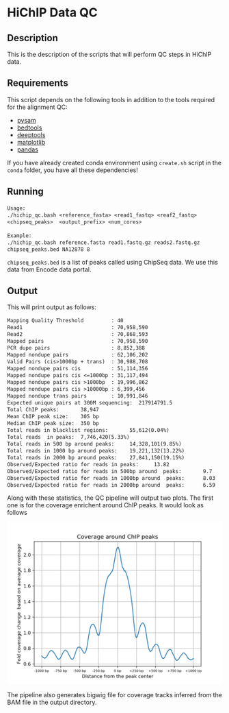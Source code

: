 # HiChIP Data QC 
## Description
This is the description of the scripts that will perform QC steps in HiChIP data.

## Requirements

This script depends on the following tools in addition to the tools required for the alignment QC:

- [pysam](https://pysam.readthedocs.io/en/latest/)
- [bedtools](https://bedtools.readthedocs.io/en/latest/index.html)
- [deeptools](https://deeptools.readthedocs.io/en/develop/)
- [matplotlib](https://matplotlib.org/)
- [pandas](https://pandas.pydata.org/pandas-docs/stable/dsintro.html)

If you have already created conda environment using `create.sh` script in the `conda` folder, you have all these dependencies!

## Running


```
Usage: 
./hichip_qc.bash <reference_fasta> <read1_fastq> <reaf2_fastq>  <chipseq_peaks>  <output_prefix> <num_cores>

Example:
./hichip_qc.bash reference.fasta read1.fastq.gz reads2.fastq.gz chipseq_peaks.bed NA12878 8
```

`chipseq_peaks.bed` is a list of peaks called using ChipSeq data. We use this data from Encode data portal. 

## Output
This will print output as follows: 

```
Mapping Quality Threshold         : 40
Read1                             : 70,958,590
Read2                             : 70,868,593
Mapped pairs                      : 70,958,590
PCR dupe pairs                    : 8,852,388
Mapped nondupe pairs              : 62,106,202
Valid Pairs (cis>1000bp + trans)  : 30,988,708
Mapped nondupe pairs cis          : 51,114,356
Mapped nondupe pairs cis <=1000bp : 31,117,494
Mapped nondupe pairs cis >1000bp  : 19,996,862
Mapped nondupe pairs cis >10000bp : 6,399,456
Mapped nondupe trans pairs        : 10,991,846
Expected unique pairs at 300M sequencing:  217914791.5
Total ChIP peaks:       38,947
Mean ChIP peak size:    305 bp
Median ChIP peak size:  350 bp
Total reads in blacklist regions:       55,612(0.04%)
Total reads  in peaks:  7,746,420(5.33%)
Total reads in 500 bp around peaks:     14,328,101(9.85%)
Total reads in 1000 bp around peaks:    19,221,132(13.22%)
Total reads in 2000 bp around peaks:    27,841,150(19.15%)
Observed/Expected ratio for reads in peaks:     13.82
Observed/Expected ratio for reads in 500bp around  peaks:       9.7
Observed/Expected ratio for reads in 1000bp around  peaks:      8.03
Observed/Expected ratio for reads in 2000bp around  peaks:      6.59
```

Along with these statistics, the QC pipeline will output two plots. The first one is for the coverage enrichent around ChIP peaks. It would look as follows


![ChIP Enrichment Plot ](chip_enrichment_plot.png)

The pipeline also generates bigwig file for coverage tracks inferred from the BAM file in the output directory. 

